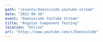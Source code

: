 ```yaml
---
path: "/events/dominicode-youtube-stream"
date: "2022-09-30"
event: "Dominicode YouTube Stream"
title: "Angular Component Testing"
location: "Online"
url: "https://www.youtube.com/c/DominiCode"
---
```

